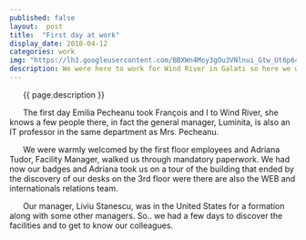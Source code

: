 ```yaml
---
published: false
layout:  post
title:  "First day at work"
display_date: 2018-04-12
categories: work
img: "https://lh3.googleusercontent.com/BBXWn4Moy3gOu3VNlnui_Gtw_Ut6p64QtK4u3xqgTSbCphrkZkvva02ko7JYwzL-yrJWqv55rV3tYG03-XXK2pau-jQjuhT40d6I0mrZUFQgs82L3ZgYjD7-YLAJ7Liib45u0LM2EpGOpTvnxVqVU9zm4Y159NWX_YELz4889EHrS1BHxtwI1saMp9yd7VLG2PbDq75tOIGtPIEIkgJ8ESgG64adSDMeK2yMKVlNsFt3lwEEMYLm7uGYieKibTVXYt_x6SXRHUG6u_yvYgWpq_ZMaIA_XpC8BmWzJIkq-pj_GoPJr1JKAqu0ZVn7I6hgxUHNku7FC7xPcVOYxZGPv4cuO1M-kiNzxjOGZkg_e3m5Ndz3xRMb70k6wW8dKuO-DV1W5gdu0JURk1bJnFxzFg7qktMSalfTme4mdwB6rTjnfqgpC97RjyiMlHauXPFgleV8QPhhFU9YkZPriAZfhUUdaMS783p11piwdfXbJ5ZoVuQOlg0sli6QOVAkIHk05IcVT3GBO_EUHuW4-d-SpJrQmHzMggZeNoKIvaYpv2pDsZcJIiVuYETRvho9Dhpr63xnXkRwc4IKg6J_hCyPQBDr7VJpZ7rnZ5Gm9Ec=w1239-h929-no"
description: We were here to work for Wind River in Galati so here we were starting in the company.
---
```


&nbsp;&nbsp;&nbsp;&nbsp;&nbsp;&nbsp;{{ page.description }}

&nbsp;&nbsp;&nbsp;&nbsp;&nbsp;&nbsp;The first day Emilia Pecheanu took François and I to Wind River, she knows a few people there, in fact the general manager, Luminita, is also an IT professor in the same department as Mrs. Pecheanu.

&nbsp;&nbsp;&nbsp;&nbsp;&nbsp;&nbsp;We were warmly welcomed by the first floor employees and Adriana Tudor, Facility Manager, walked us through mandatory paperwork. We had now our badges and Adriana took us on a tour of the building that ended by the discovery of our desks on the 3rd floor were there are also the WEB and internationals relations team.

&nbsp;&nbsp;&nbsp;&nbsp;&nbsp;&nbsp;Our manager, Liviu Stanescu, was in the United States for a formation along with some other managers. So.. we had a few days to discover the facilities and to get to know our colleagues.
